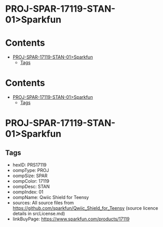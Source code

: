 
PROJ-SPAR-17119-STAN-01>Sparkfun
================================

Contents
========

* [PROJ-SPAR-17119-STAN-01>Sparkfun](#proj-spar-17119-stan-01sparkfun)
	* [Tags](#tags)

Contents
========

* [PROJ-SPAR-17119-STAN-01>Sparkfun](#proj-spar-17119-stan-01sparkfun)
	* [Tags](#tags)

# PROJ-SPAR-17119-STAN-01>Sparkfun

## Tags

- hexID: PRS17119
- oompType: PROJ
- oompSize: SPAR
- oompColor: 17119
- oompDesc: STAN
- oompIndex: 01
- oompName: Qwiic Shield for Teensy
- sources: All source files from https://github.com/sparkfun/Qwiic_Shield_for_Teensy (source licence details in srcLicense.md)
- linkBuyPage: https://www.sparkfun.com/products/17119
